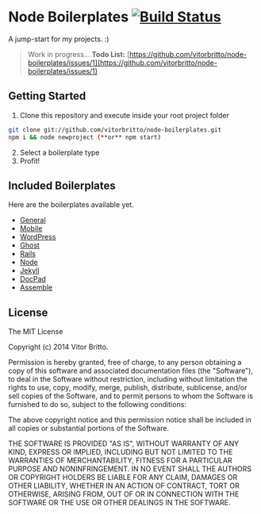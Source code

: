 # Node Boilerplates [![Build Status](https://travis-ci.org/vitorbritto/node-boilerplates.png)](https://travis-ci.org/vitorbritto/node-boilerplates)

A jump-start for my projects. :)

> Work in progress...
> **Todo List:** [https://github.com/vitorbritto/node-boilerplates/issues/1](https://github.com/vitorbritto/node-boilerplates/issues/1)


## Getting Started

1. Clone this repository and execute inside your root project folder

```bash
git clone git://github.com/vitorbritto/node-boilerplates.git
npm i && node newproject (**or** npm start)
```

2. Select a boilerplate type
3. Profit!


## Included Boilerplates

Here are the boilerplates available yet.

- [General](general/)
- [Mobile](mobile/)
- [WordPress](wordpress/)
- [Ghost](ghost/)
- [Rails](rails/)
- [Node](node/)
- [Jekyll](jekyll/)
- [DocPad](docpad/)
- [Assemble](assemble/)


## License

The MIT License

Copyright (c) 2014 Vitor Britto.

Permission is hereby granted, free of charge, to any person obtaining a copy
of this software and associated documentation files (the "Software"), to deal
in the Software without restriction, including without limitation the rights
to use, copy, modify, merge, publish, distribute, sublicense, and/or sell
copies of the Software, and to permit persons to whom the Software is
furnished to do so, subject to the following conditions:

The above copyright notice and this permission notice shall be included in
all copies or substantial portions of the Software.

THE SOFTWARE IS PROVIDED "AS IS", WITHOUT WARRANTY OF ANY KIND, EXPRESS OR
IMPLIED, INCLUDING BUT NOT LIMITED TO THE WARRANTIES OF MERCHANTABILITY,
FITNESS FOR A PARTICULAR PURPOSE AND NONINFRINGEMENT. IN NO EVENT SHALL THE
AUTHORS OR COPYRIGHT HOLDERS BE LIABLE FOR ANY CLAIM, DAMAGES OR OTHER
LIABILITY, WHETHER IN AN ACTION OF CONTRACT, TORT OR OTHERWISE, ARISING FROM,
OUT OF OR IN CONNECTION WITH THE SOFTWARE OR THE USE OR OTHER DEALINGS IN
THE SOFTWARE.
